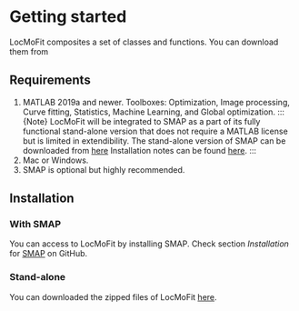 # Getting started
LocMoFit composites a set of classes and functions. You can download them from 

## Requirements
1. MATLAB 2019a and newer. Toolboxes: Optimization, Image processing, Curve fitting, Statistics, Machine Learning, and Global optimization. 
	:::{Note}
	LocMoFit will be integrated to SMAP as a part of its fully functional stand-alone version that does not require a MATLAB license but is limited in extendibility. The stand-alone version of SMAP can be downloaded from [here](https://www.embl.de/download/ries/SMAPCompiled/) Installation notes can be found [here](https://www.embl.de/download/ries/SMAPCompiled/Installation_notes_SMAP_compiled.rtf).
	:::
2. Mac or Windows.
3. SMAP is optional but highly recommended.

## Installation
### With SMAP
You can access to LocMoFit by installing SMAP. Check section _Installation_ for [SMAP](https://github.com/jries/SMAP/) on GitHub.

### Stand-alone
You can downloaded the zipped files of LocMoFit [here](https://www.embl.de/download/ries/LocMoFit/).